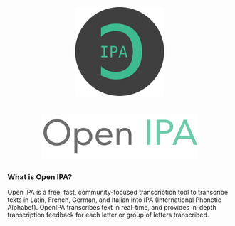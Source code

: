 <a href="https://www.openipa.org">
<p align='center'>
  <img src='readme/logo-circle.png' width='200' height='200' />
</p>

<h1 align='center'>
  <img src='readme/OpenIPA-title.png' width='350' height='100' />
</h1>
</a>

### What is Open IPA?
Open IPA is a free, fast, community-focused transcription tool to transcribe texts in Latin, French, German, and Italian into IPA (International Phonetic Alphabet). OpenIPA transcribes text in real-time, and provides in-depth transcription feedback for each letter or group of letters transcribed.
